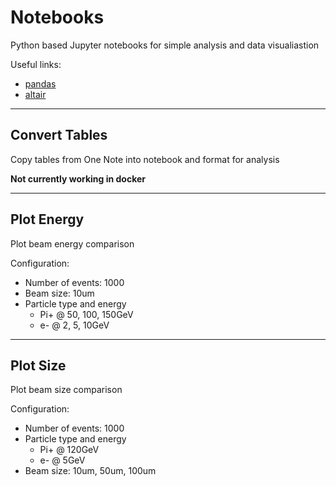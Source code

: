 # Notebooks

Python based Jupyter notebooks for simple analysis and data visualiastion

Useful links:
 - [pandas](https://pandas.pydata.org)
 - [altair](https://altair-viz.github.io/index.html)

---

## Convert Tables

Copy tables from One Note into notebook and format for analysis

__Not currently working in docker__

---

## Plot Energy

Plot beam energy comparison

Configuration:
 - Number of events: 1000
 - Beam size: 10um
 - Particle type and energy
     - Pi+ @ 50, 100, 150GeV
     - e- @ 2, 5, 10GeV

---

## Plot Size

Plot beam size comparison

Configuration:
 - Number of events: 1000
 - Particle type and energy
     - Pi+ @ 120GeV
     - e- @ 5GeV
 - Beam size: 10um, 50um, 100um





